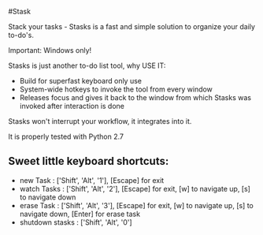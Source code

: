 #Stask

Stack your tasks - Stasks is a fast and simple solution to organize your daily to-do's.

Important: Windows only!

Stasks is just another to-do list tool, why USE IT:
* Build for superfast keyboard only use
* System-wide hotkeys to invoke the tool from every window
* Releases focus and gives it back to the window from which Stasks was invoked after interaction is done

Stasks won't interrupt your workflow, it integrates into it.

It is properly tested with Python 2.7

## Sweet little keyboard shortcuts:

* new Task        :       ['Shift', 'Alt', '1'], [Escape] for exit
* watch Tasks     :       ['Shift', 'Alt', '2'], [Escape] for exit, [w] to navigate up, [s] to navigate down
* erase Task      :       ['Shift', 'Alt', '3'], [Escape] for exit, [w] to navigate up, [s] to navigate down, [Enter] for erase task
* shutdown stasks :       ['Shift', 'Alt', '0']

